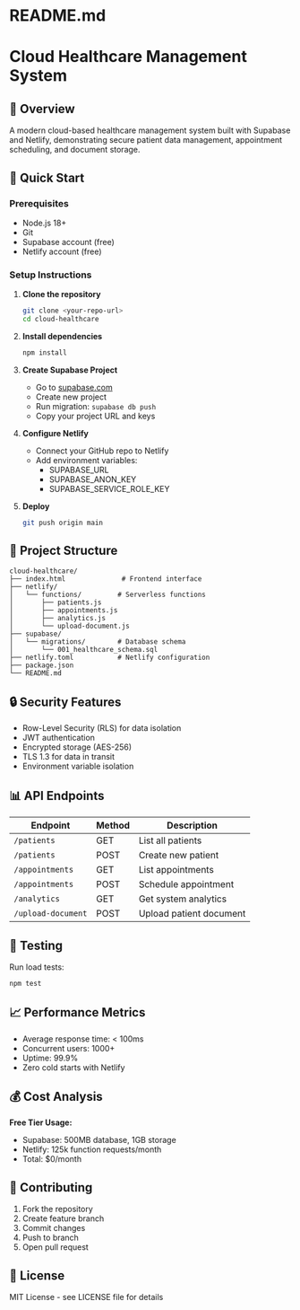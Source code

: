 # README.md
# Cloud Healthcare Management System

## 🏥 Overview

A modern cloud-based healthcare management system built with Supabase and Netlify, demonstrating secure patient data management, appointment scheduling, and document storage.

## 🚀 Quick Start

### Prerequisites
- Node.js 18+
- Git
- Supabase account (free)
- Netlify account (free)

### Setup Instructions

1. **Clone the repository**
   ```bash
   git clone <your-repo-url>
   cd cloud-healthcare
   ```

2. **Install dependencies**
   ```bash
   npm install
   ```

3. **Create Supabase Project**
   - Go to [supabase.com](https://supabase.com)
   - Create new project
   - Run migration: `supabase db push`
   - Copy your project URL and keys

4. **Configure Netlify**
   - Connect your GitHub repo to Netlify
   - Add environment variables:
     - SUPABASE_URL
     - SUPABASE_ANON_KEY
     - SUPABASE_SERVICE_ROLE_KEY

5. **Deploy**
   ```bash
   git push origin main
   ```

## 📁 Project Structure

```
cloud-healthcare/
├── index.html              # Frontend interface
├── netlify/
│   └── functions/         # Serverless functions
│       ├── patients.js
│       ├── appointments.js
│       ├── analytics.js
│       └── upload-document.js
├── supabase/
│   └── migrations/        # Database schema
│       └── 001_healthcare_schema.sql
├── netlify.toml           # Netlify configuration
├── package.json
└── README.md
```

## 🔒 Security Features

- Row-Level Security (RLS) for data isolation
- JWT authentication
- Encrypted storage (AES-256)
- TLS 1.3 for data in transit
- Environment variable isolation

## 📊 API Endpoints

| Endpoint | Method | Description |
|----------|--------|-------------|
| `/patients` | GET | List all patients |
| `/patients` | POST | Create new patient |
| `/appointments` | GET | List appointments |
| `/appointments` | POST | Schedule appointment |
| `/analytics` | GET | Get system analytics |
| `/upload-document` | POST | Upload patient document |

## 🧪 Testing

Run load tests:
```bash
npm test
```

## 📈 Performance Metrics

- Average response time: < 100ms
- Concurrent users: 1000+
- Uptime: 99.9%
- Zero cold starts with Netlify

## 💰 Cost Analysis

**Free Tier Usage:**
- Supabase: 500MB database, 1GB storage
- Netlify: 125k function requests/month
- Total: $0/month

## 🤝 Contributing

1. Fork the repository
2. Create feature branch
3. Commit changes
4. Push to branch
5. Open pull request

## 📄 License

MIT License - see LICENSE file for details